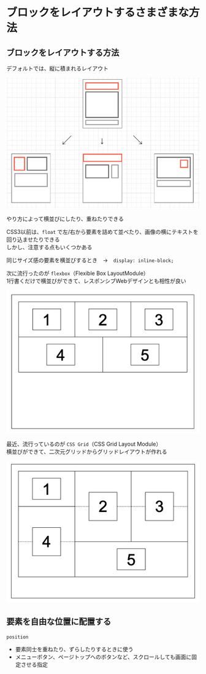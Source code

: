 # ブロックをレイアウトするさまざまな方法

## ブロックをレイアウトする方法

デフォルトでは、縦に積まれるレイアウト

![ブロックをレイアウトする方法](./img/layout.png)

やり方によって横並びにしたり、重ねたりできる

CSS3以前は、`float` で左/右から要素を詰めて並べたり、画像の横にテキストを回り込ませたりできる  
しかし、注意する点もいくつかある

同じサイズ感の要素を横並びするとき　→　`display: inline-block;`

次に流行ったのが `flexbox`（Flexible Box LayoutModule）  
1行書くだけで横並びができて、レスポンシブWebデザインとも相性が良い

![flexbox](./img/flexbox.png)

最近、流行っているのが `CSS Grid`（CSS Grid Layout Module）  
横並びができて、二次元グリッドからグリッドレイアウトが作れる

![CSS Grid](./img/css-grid.png)

## 要素を自由な位置に配置する

`position`  

- 要素同士を重ねたり、ずらしたりするときに使う
- メニューボタン、ページトップへのボタンなど、スクロールしても画面に固定させる指定
